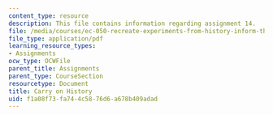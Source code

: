 ```yaml
---
content_type: resource
description: This file contains information regarding assignment 14.
file: /media/courses/ec-050-recreate-experiments-from-history-inform-the-future-from-the-past-galileo-january-iap-2010/f1a08f73fa744c5876d6a678b409adad_MITEC_050IAP10_assn14.pdf
file_type: application/pdf
learning_resource_types:
- Assignments
ocw_type: OCWFile
parent_title: Assignments
parent_type: CourseSection
resourcetype: Document
title: Carry on History
uid: f1a08f73-fa74-4c58-76d6-a678b409adad
---
```

